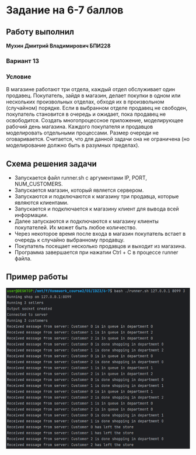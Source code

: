 # Задание на 6-7 баллов

## Работу выполнил
__Мухин Дмитрий Владимирович БПИ228__

### Вариант 13
### Условие
В магазине работают три отдела,
каждый отдел обслуживает один продавец. Покупатель, зайдя в
магазин, делает покупки в одном или нескольких произвольных
отделах, обходя их в произвольном (случайном) порядке. Если
в выбранном отделе продавец не свободен, покупатель становится
в очередь и ожидает, пока продавец не освободится.
Создать многопроцессное приложение, моделирующее рабочий день магазина.
Каждого покупателя и продавцов моделировать отдельными процессами.
Размер очереди не оговаривается. Считается, что для данной задачи она не ограничена (но моделирование должно быть в разумных
пределах).


## Схема решения задачи
- Запускается файл runner.sh с аргументами IP, PORT, NUM_CUSTOMERS.
- Запускается магазин, который является сервером.
- Запускаются и подключаются к магазину три продавца, которые являются клиентами.
- Запускается и подключается к магазину клиент для вывода всей информации.
- Далее запускаются и подключаются к магазину клиенты покупателей. Их может быть любое количество.
- Через некоторое время после входа в магазин покупатель встает в очередь к случайно выбранному продавцу.
- Покупатель посещает несколько продавцов и выходит из магазина.
- Программа завершается при нажатии Ctrl + C в процессе runner файла.

## Пример работы

![img.png](img.png)
